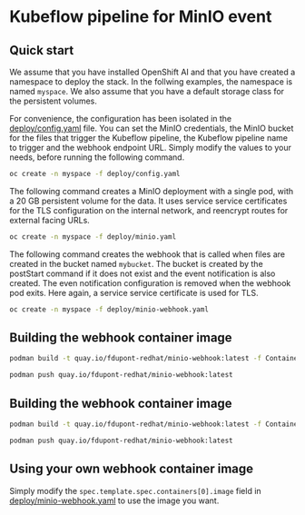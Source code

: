 # Kubeflow pipeline for MinIO event

## Quick start

We assume that you have installed OpenShift AI and that you have created a
namespace to deploy the stack. In the follwing examples, the namespace is named
`myspace`. We also assume that you have a default storage class for the
persistent volumes.

For convenience, the configuration has been isolated in the
[deploy/config.yaml](deploy/config.yaml) file. You can set the MinIO credentials,
the MinIO bucket for the files that trigger the Kubeflow pipeline, the Kubeflow
pipeline name to trigger and the webhook endpoint URL. Simply modify the values
to your needs, before running the following command.

```bash
oc create -n myspace -f deploy/config.yaml
```

The following command creates a MinIO deployment with a single pod,
with a 20 GB persistent volume for the data. It uses service service
certificates for the TLS configuration on the internal network, and reencrypt
routes for external facing URLs.

```bash
oc create -n myspace -f deploy/minio.yaml
```

The following command creates the webhook that is called when files are created
in the bucket named `mybucket`. The bucket is created by the postStart command
if it does not exist and the event notification is also created. The even
notification configuration is removed when the webhook pod exits. Here again, a
service service certificate is used for TLS.

```bash
oc create -n myspace -f deploy/minio-webhook.yaml
```

## Building the webhook container image

```bash
podman build -t quay.io/fdupont-redhat/minio-webhook:latest -f Containerfile .
```

```bash
podman push quay.io/fdupont-redhat/minio-webhook:latest
```

## Building the webhook container image

```bash
podman build -t quay.io/fdupont-redhat/minio-webhook:latest -f Containerfile .
```

```bash
podman push quay.io/fdupont-redhat/minio-webhook:latest
```

## Using your own webhook container image

Simply modify the `spec.template.spec.containers[0].image` field in
[deploy/minio-webhook.yaml](deploy/minio-webhook.yaml) to use the image you
want.

